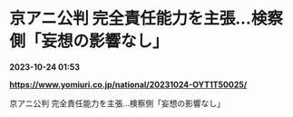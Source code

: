 # 京アニ公判 完全責任能力を主張…検察側「妄想の影響なし」

**2023-10-24 01:53**

**https://www.yomiuri.co.jp/national/20231024-OYT1T50025/**

京アニ公判 完全責任能力を主張…検察側「妄想の影響なし」